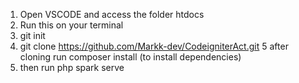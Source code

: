 1. Open VSCODE and access the folder htdocs
2. Run this on your terminal
3. git init
4. git clone https://github.com/Markk-dev/CodeigniterAct.git
5 after cloning run composer install (to install dependencies)
6. then run php spark serve
